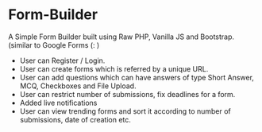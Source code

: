 # Form-Builder
A Simple Form Builder built using Raw PHP, Vanilla JS and Bootstrap. (similar to Google Forms (: )

- User can Register / Login.
- User can create forms which is referred by a unique URL. 
- User can add questions which can have answers of type Short Answer, MCQ, Checkboxes and File Upload.
- User can restrict number of submissions, fix deadlines for a form.
- Added live notifications
- User can view trending forms and sort it according to number of submissions, date of creation etc. 
